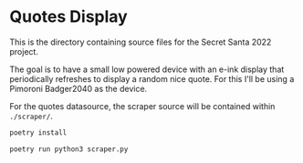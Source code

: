 # Quotes Display

This is the directory containing source files for the Secret Santa 2022 project.

The goal is to have a small low powered device with an e-ink display that periodically refreshes to display a random nice quote.
For this I'll be using a Pimoroni Badger2040 as the device.

For the quotes datasource, the scraper source will be contained within `./scraper/`.

```bash
poetry install

poetry run python3 scraper.py
```
